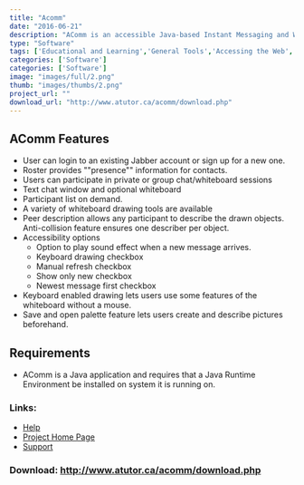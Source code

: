 ```yaml
---
title: "Acomm"
date: "2016-06-21"
description: "AComm is an accessible Java-based Instant Messaging and Whiteboard tool. It has been designed to allow assistive technology users to participate in synchronous Internet-based communication activities that have traditionally been inaccessible to them."
type: "Software"
tags: ['Educational and Learning','General Tools','Accessing the Web','Alternative Access','Learning and Education' ]
categories: ['Software']
categories: ['Software']
image: "images/full/2.png"
thumb: "images/thumbs/2.png"
project_url: ""
download_url: "http://www.atutor.ca/acomm/download.php"
---
```

AComm Features
--------------

- User can login to an existing Jabber account or sign up for a new one.
- Roster provides ""presence"" information for contacts.
- Users can participate in private or group chat/whiteboard sessions
- Text chat window and optional whiteboard
- Participant list on demand.
- A variety of whiteboard drawing tools are available
- Peer description allows any participant to describe the drawn objects. Anti-collision feature ensures one describer per object.
- Accessibility options 
  - Option to play sound effect when a new message arrives.
  - Keyboard drawing checkbox
  - Manual refresh checkbox
  - Show only new checkbox
  - Newest message first checkbox
- Keyboard enabled drawing lets users use some features of the whiteboard without a mouse.
- Save and open palette feature lets users create and describe pictures beforehand.

Requirements
------------

- AComm is a Java application and requires that a Java Runtime Environment be installed on system it is running on.

### Links:
- <a href="http://www.oatsoft.org/Software/acomm/help">Help</a>
- <a href="http://www.atutor.ca/acomm/index.php">Project Home Page</a>
- <a href="http://www.atutor.ca/forums/index.php">Support</a>

### Download: http://www.atutor.ca/acomm/download.php 